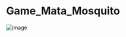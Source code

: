 # Game_Mata_Mosquito
![image](https://user-images.githubusercontent.com/39106898/134824230-8abac6cf-85d2-4caf-a178-b9756ab068dc.png)
